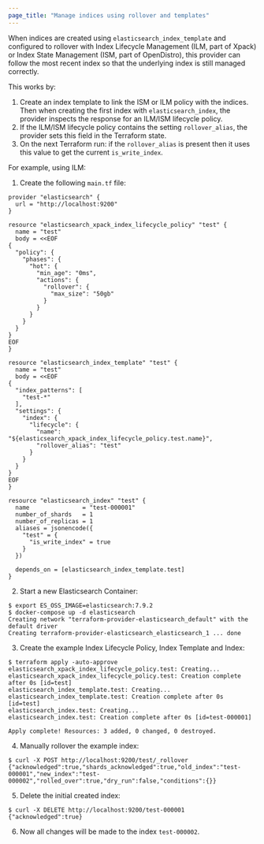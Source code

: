 ```yaml
---
page_title: "Manage indices using rollover and templates"
---
```


When indices are created using `elasticsearch_index_template` and configured to rollover with Index Lifecycle Management (ILM, part of Xpack) or Index State Management (ISM, part of OpenDistro), this provider can follow the most recent index so that the underlying index is still managed correctly.

This works by:
1. Create an index template to link the ISM or ILM policy with the indices. Then when creating the first index with `elasticsearch_index`, the provider inspects the response for an ILM/ISM lifecycle policy.
1. If the ILM/ISM lifecycle policy contains the setting `rollover_alias`, the provider sets this field in the Terraform state.
1. On the next Terraform run: if the `rollover_alias` is present then it uses this value to get the current `is_write_index`.

For example, using ILM:

1. Create the following `main.tf` file:

```
provider "elasticsearch" {
  url = "http://localhost:9200"
}

resource "elasticsearch_xpack_index_lifecycle_policy" "test" {
  name = "test"
  body = <<EOF
{
  "policy": {
    "phases": {
      "hot": {
        "min_age": "0ms",
        "actions": {
          "rollover": {
            "max_size": "50gb"
          }
        }
      }
    }
  }
}
EOF
}

resource "elasticsearch_index_template" "test" {
  name = "test"
  body = <<EOF
{
  "index_patterns": [
    "test-*"
  ],
  "settings": {
    "index": {
      "lifecycle": {
        "name": "${elasticsearch_xpack_index_lifecycle_policy.test.name}",
        "rollover_alias": "test"
      }
    }
  }
}
EOF
}

resource "elasticsearch_index" "test" {
  name               = "test-000001"
  number_of_shards   = 1
  number_of_replicas = 1
  aliases = jsonencode({
    "test" = {
      "is_write_index" = true
    }
  })

  depends_on = [elasticsearch_index_template.test]
}
```

2. Start a new Elasticsearch Container:

```
$ export ES_OSS_IMAGE=elasticsearch:7.9.2
$ docker-compose up -d elasticsearch
Creating network "terraform-provider-elasticsearch_default" with the default driver
Creating terraform-provider-elasticsearch_elasticsearch_1 ... done
```

3. Create the example Index Lifecycle Policy, Index Template and Index:

```
$ terraform apply -auto-approve
elasticsearch_xpack_index_lifecycle_policy.test: Creating...
elasticsearch_xpack_index_lifecycle_policy.test: Creation complete after 0s [id=test]
elasticsearch_index_template.test: Creating...
elasticsearch_index_template.test: Creation complete after 0s [id=test]
elasticsearch_index.test: Creating...
elasticsearch_index.test: Creation complete after 0s [id=test-000001]

Apply complete! Resources: 3 added, 0 changed, 0 destroyed.
```

4. Manually rollover the example index:

```
$ curl -X POST http://localhost:9200/test/_rollover
{"acknowledged":true,"shards_acknowledged":true,"old_index":"test-000001","new_index":"test-000002","rolled_over":true,"dry_run":false,"conditions":{}}
```

5. Delete the initial created index:

```
$ curl -X DELETE http://localhost:9200/test-000001
{"acknowledged":true}
```

6. Now all changes will be made to the index `test-000002`.
